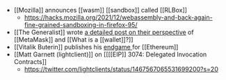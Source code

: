 - [[Mozilla]] announces [[wasm]] [[sandbox]] called [[RLBox]]
    - https://hacks.mozilla.org/2021/12/webassembly-and-back-again-fine-grained-sandboxing-in-firefox-95/
- [[The Generalist]] wrote [a detailed post on their perspective](https://www.readthegeneralist.com/briefing/metamask) of [[MetaMask]] and [[What is a [[wallet]]?]]
- [[Vitalik Buterin]] publishes his [endgame ](https://vitalik.ca/general/2021/12/06/endgame.html)for [[Ethereum]]
- [[Matt Garnett (lightclient)]] on [[[[EIP]] 3074: Delegated Invocation Contracts]]
    - https://twitter.com/lightclients/status/1467567065531699200?s=20
